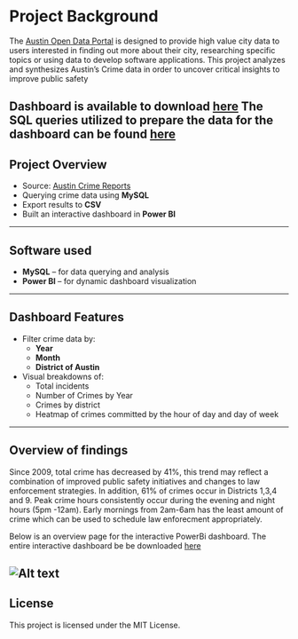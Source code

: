 # Project Background

The [Austin Open Data Portal](https://data.austintexas.gov/Public-Safety/Crime-Reports/fdj4-gpfu/about_data) is designed to provide high value city data to users interested in finding out more about their city, researching specific topics or using data to develop software applications. 
This project analyzes and synthesizes Austin’s Crime data in order to uncover critical insights to improve public safety 

Dashboard is available to download [here](https://raw.githubusercontent.com/alejandroespinosa99ae/Austin-Crime-Analysis/main/Austin%20Crime%20Dashboard.pbix)
The SQL queries utilized to prepare the data for the dashboard can be found [here](https://raw.githubusercontent.com/alejandroespinosa99ae/Austin-Crime-Analysis/main/austin%20crime%20queries.sql)
---

## Project Overview

-  Source: [Austin Crime Reports](https://data.austintexas.gov/Public-Safety/Crime-Reports/fdj4-gpfu)
-  Querying crime data using **MySQL**
-  Export results to **CSV**
-  Built an interactive dashboard in **Power BI**

---

## Software used

- **MySQL** – for data querying and analysis
- **Power BI** – for dynamic dashboard visualization

---

## Dashboard Features

- Filter crime data by:
  - **Year**
  - **Month**
  - **District of Austin**
- Visual breakdowns of:
  - Total incidents
  - Number of Crimes by Year
  - Crimes by district
  - Heatmap of crimes committed by the hour of day and day of week

---

## Overview of findings

Since 2009, total crime has decreased by 41%, this trend may reflect a combination of improved public safety initiatives and changes to law enforcement strategies. In addition, 61% of crimes occur in Districts 1,3,4 and 9. Peak crime hours consistently occur during the evening and night hours (5pm -12am). Early mornings from 2am-6am has the least amount of crime which can be used to schedule law enforecment appropriately.

Below is an overview page for the interactive PowerBi dashboard. The entire interactive dashboard be be downloaded [here](https://raw.githubusercontent.com/alejandroespinosa99ae/Austin-Crime-Analysis/main/Austin%20Crime%20Dashboard.pbix)

![Alt text](https://imgur.com/a/Uok2H0O)
---

## License

This project is licensed under the MIT License.
